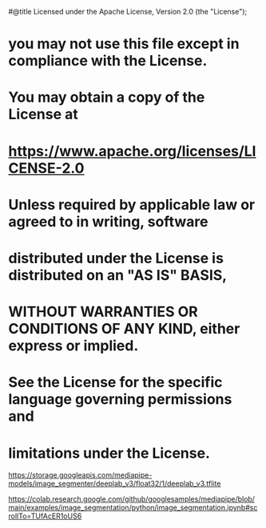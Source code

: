 #@title Licensed under the Apache License, Version 2.0 (the "License");
# you may not use this file except in compliance with the License.
# You may obtain a copy of the License at
#
# https://www.apache.org/licenses/LICENSE-2.0
#
# Unless required by applicable law or agreed to in writing, software
# distributed under the License is distributed on an "AS IS" BASIS,
# WITHOUT WARRANTIES OR CONDITIONS OF ANY KIND, either express or implied.
# See the License for the specific language governing permissions and
# limitations under the License.

https://storage.googleapis.com/mediapipe-models/image_segmenter/deeplab_v3/float32/1/deeplab_v3.tflite

https://colab.research.google.com/github/googlesamples/mediapipe/blob/main/examples/image_segmentation/python/image_segmentation.ipynb#scrollTo=TUfAcER1oUS6